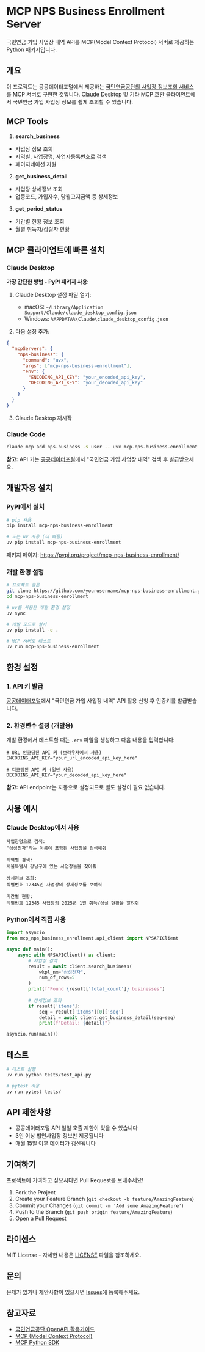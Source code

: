 # MCP NPS Business Enrollment Server

국민연금 가입 사업장 내역 API를 MCP(Model Context Protocol) 서버로 제공하는 Python 패키지입니다.

## 개요

이 프로젝트는 공공데이터포털에서 제공하는 [국민연금공단의 사업장 정보조회 서비스](https://www.data.go.kr/data/3046071/openapi.do)를 MCP 서버로 구현한 것입니다. Claude Desktop 및 기타 MCP 호환 클라이언트에서 국민연금 가입 사업장 정보를 쉽게 조회할 수 있습니다.

## MCP Tools

1. **search_business** 
  - 사업장 정보 조회
  - 지역별, 사업장명, 사업자등록번호로 검색
  - 페이지네이션 지원

2. **get_business_detail** 
  - 사업장 상세정보 조회
  - 업종코드, 가입자수, 당월고지금액 등 상세정보

3. **get_period_status** 
  - 기간별 현황 정보 조회
  - 월별 취득자/상실자 현황

## MCP 클라이언트에 빠른 설치

### Claude Desktop

**가장 간단한 방법 - PyPI 패키지 사용:**

1. Claude Desktop 설정 파일 열기:
   - macOS: `~/Library/Application Support/Claude/claude_desktop_config.json`
   - Windows: `%APPDATA%\Claude\claude_desktop_config.json`

2. 다음 설정 추가:
```json
{
  "mcpServers": {
    "nps-business": {
      "command": "uvx",
      "args": ["mcp-nps-business-enrollment"],
      "env": {
        "ENCODING_API_KEY": "your_encoded_api_key",
        "DECODING_API_KEY": "your_decoded_api_key"
      }
    }
  }
}
```

3. Claude Desktop 재시작

### Claude Code

```bash
claude mcp add nps-business -s user -- uvx mcp-nps-business-enrollment
```

**참고:** API 키는 [공공데이터포털](https://www.data.go.kr)에서 "국민연금 가입 사업장 내역" 검색 후 발급받으세요.

## 개발자용 설치

### PyPI에서 설치

```bash
# pip 사용
pip install mcp-nps-business-enrollment

# 또는 uv 사용 (더 빠름)
uv pip install mcp-nps-business-enrollment
```

패키지 페이지: https://pypi.org/project/mcp-nps-business-enrollment/

### 개발 환경 설정

```bash
# 프로젝트 클론
git clone https://github.com/yourusername/mcp-nps-business-enrollment.git
cd mcp-nps-business-enrollment

# uv를 사용한 개발 환경 설정
uv sync

# 개발 모드로 설치
uv pip install -e .

# MCP 서버로 테스트
uv run mcp-nps-business-enrollment
```

## 환경 설정

### 1. API 키 발급

[공공데이터포털](https://www.data.go.kr)에서 "국민연금 가입 사업장 내역" API 활용 신청 후 인증키를 발급받습니다.

### 2. 환경변수 설정 (개발용)

개발 환경에서 테스트할 때는 `.env` 파일을 생성하고 다음 내용을 입력합니다:

```env
# URL 인코딩된 API 키 (브라우저에서 사용)
ENCODING_API_KEY="your_url_encoded_api_key_here"

# 디코딩된 API 키 (일반 사용)
DECODING_API_KEY="your_decoded_api_key_here"
```

**참고:** API endpoint는 자동으로 설정되므로 별도 설정이 필요 없습니다.



## 사용 예시

### Claude Desktop에서 사용

```
사업장명으로 검색:
"삼성전자"라는 이름이 포함된 사업장을 검색해줘

지역별 검색:
서울특별시 강남구에 있는 사업장들을 찾아줘

상세정보 조회:
식별번호 12345인 사업장의 상세정보를 보여줘

기간별 현황:
식별번호 12345 사업장의 2025년 1월 취득/상실 현황을 알려줘
```

### Python에서 직접 사용

```python
import asyncio
from mcp_nps_business_enrollment.api_client import NPSAPIClient

async def main():
    async with NPSAPIClient() as client:
        # 사업장 검색
        result = await client.search_business(
            wkpl_nm="삼성전자",
            num_of_rows=5
        )
        print(f"Found {result['total_count']} businesses")
        
        # 상세정보 조회
        if result['items']:
            seq = result['items'][0]['seq']
            detail = await client.get_business_detail(seq=seq)
            print(f"Detail: {detail}")

asyncio.run(main())
```

## 테스트

```bash
# 테스트 실행
uv run python tests/test_api.py

# pytest 사용
uv run pytest tests/
```

## API 제한사항

- 공공데이터포털 API 일일 호출 제한이 있을 수 있습니다
- 3인 이상 법인사업장 정보만 제공됩니다
- 매월 15일 이후 데이터가 갱신됩니다

## 기여하기

프로젝트에 기여하고 싶으시다면 Pull Request를 보내주세요!

1. Fork the Project
2. Create your Feature Branch (`git checkout -b feature/AmazingFeature`)
3. Commit your Changes (`git commit -m 'Add some AmazingFeature'`)
4. Push to the Branch (`git push origin feature/AmazingFeature`)
5. Open a Pull Request

## 라이센스

MIT License - 자세한 내용은 [LICENSE](LICENSE) 파일을 참조하세요.

## 문의

문제가 있거나 제안사항이 있으시면 [Issues](https://github.com/yourusername/mcp-nps-business-enrollment/issues)에 등록해주세요.

## 참고자료

- [국민연금공단 OpenAPI 활용가이드](https://www.data.go.kr/data/3046071/openapi.do)
- [MCP (Model Context Protocol)](https://modelcontextprotocol.io)
- [MCP Python SDK](https://github.com/modelcontextprotocol/python-sdk)